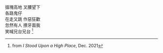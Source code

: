 搵塊高地 叉腰望下
<br>
各路鬼仔
<br>
在走又跳 作惡狂歡
<br>
忽然有人 撩牙面我
<br>
笑喊兄台兄台 [^1]

[^1]: from _I Stood Upon a High Place_, Dec. 2021
